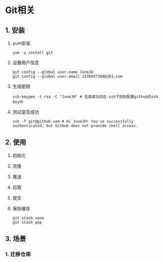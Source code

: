 # Git相关



## 1. 安装

1. yum安装

   ```shell
   yum -y install git 
   ```

2. 设置用户信息

   ```shell
   git config --global user.name JuneJH
   git config --global user.email 153XXX7388@163.com
   ```

3. 生成密钥

   ```shell
   ssh-keygen -t rsa -C "JuneJH" # 生成成功后在.ssh下找到配置github的ssh key中	
   ```

4. 测试是否成功

   ```shell
   ssh -T git@github.com # Hi JuneJH! You've successfully authenticated, but GitHub does not provide shell access.
   ```

   



## 2. 使用

1. 初始化

2. 克隆

3. 推送

4. 拉取

5. 提交

6. 保存缓存

   ```shell
   git stash save
   git stash pop
   ```

   





## 3. 场景

### 1. 迁移仓库